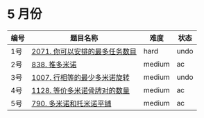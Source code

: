 # 5 月份

**编号**|**题目名称**|**难度**|**状态**
--------|------------|--------|--------
1号|[2071. 你可以安排的最多任务数目](./第1题%202071.%20你可以安排的最多任务数目)|hard|undo
2号|[838. 推多米诺](./第2题%20838.%20推多米诺)|medium|ac
3号|[1007. 行相等的最少多米诺旋转](./第3题%201007.%20行相等的最少多米诺旋转)|medium|undo
4号|[1128. 等价多米诺骨牌对的数量](./第4题%201128.%20等价多米诺骨牌对的数量)|medium|ac
5号|[790. 多米诺和托米诺平铺](./第5题%20790.%20多米诺和托米诺平铺)|medium|ac
